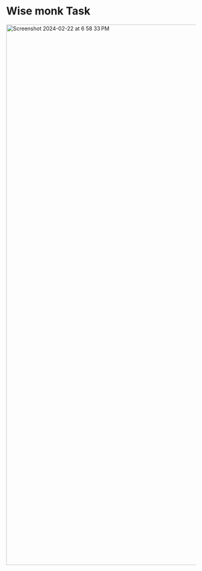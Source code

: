 # Wise monk Task


<img width="1439" alt="Screenshot 2024-02-22 at 6 58 33 PM" src="https://github.com/sachinSingh53/Wise-Monk-task/assets/96944676/b16225ce-26f6-43ad-ada5-6a67f5993498">
